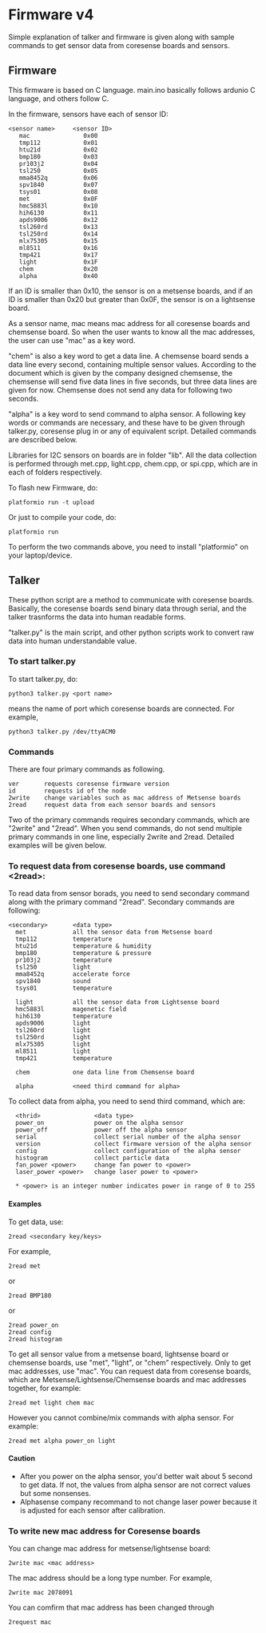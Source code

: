 # Firmware v4

Simple explanation of talker and firmware is given along with sample commands to get sensor data from coresense boards and sensors.

## Firmware
This firmware is based on C language. main.ino basically follows ardunio C language, and others follow C.

In the firmware, sensors have each of sensor ID:
```
<sensor name>     <sensor ID>
   mac               0x00
   tmp112            0x01
   htu21d            0x02
   bmp180            0x03
   pr103j2           0x04
   tsl250            0x05
   mma8452q          0x06
   spv1840           0x07
   tsys01            0x08
   met               0x0F
   hmc5883l          0x10
   hih6130           0x11
   apds9006          0x12
   tsl260rd          0x13
   tsl250rd          0x14
   mlx75305          0x15
   ml8511            0x16
   tmp421            0x17
   light             0x1F
   chem              0x20
   alpha             0x40
```
If an ID is smaller than 0x10, the sensor is on a metsense boards, and if an ID is smaller than 0x20 but greater than 0x0F, the sensor is on a lightsense board.

As a sensor name, mac means mac address for all coresense boards and chemsense board. So when the user wants to know all the mac addresses, the user can use "mac" as a key word.

"chem" is also a key word to get a data line. A chemsense board sends a data line every second, containing multiple sensor values. According to the document which is given by the company designed chemsense, the chemsense will send five data lines in five seconds, but three data lines are given for now. Chemsense does not send any data for following two seconds. 

"alpha" is a key word to send command to alpha sensor. A following key words or commands are necessary, and these have  to be given through talker.py, coresense plug in or any of equivalent script. Detailed commands are described below.

Libraries for I2C sensors on boards are in folder "lib". All the data collection is performed through met.cpp, light.cpp, chem.cpp, or spi.cpp, which are in each of folders respectively.

To flash new Firmware, do:
```
platformio run -t upload
```
Or just to compile your code, do:
```
platformio run
```
To perform the two commands above, you need to install "platformio" on your laptop/device.


## Talker
These python script are a method to communicate with coresense boards. Basically, the coresense boards send binary data through serial, and the talker trasnforms the data into human readable forms.

"talker.py" is the main script, and other python scripts work to convert raw data into human understandable value.

### To start talker.py

To start talker.py, do:
```
python3 talker.py <port name>
```
<port name> means the name of port which coresense boards are connected.
For example,
```
python3 talker.py /dev/ttyACM0
```

### Commands
There are four primary commands as following. 
```
ver       requests coresense firmware version
id        requests id of the node
2write    change variables such as mac address of Metsense boards
2read     request data from each sensor boards and sensors
```
Two of the primary commands requires secondary commands, which are "2write" and "2read".
When you send commands, do not send multiple primary commands in one line, especially 2write and 2read.
Detailed examples will be given below.


### To request data from coresense boards, use command <2read>:

To read data from sensor borads, you need to send secondary command along with the primary command "2read".
Secondary commands are following:
```
<secondary>       <data type>
  met             all the sensor data from Metsense board
  tmp112          temperature
  htu21d          temperature & humidity
  bmp180          temperature & pressure
  pr103j2         temperature
  tsl250          light
  mma8452q        accelerate force
  spv1840         sound
  tsys01          temperature
  
  light           all the sensor data from Lightsense board
  hmc5883l        magenetic field
  hih6130         temperature 
  apds9006        light
  tsl260rd        light
  tsl250rd        light
  mlx75305        light
  ml8511          light
  tmp421          temperature
  
  chem            one data line from Chemsense board
  
  alpha           <need third command for alpha>
```

To collect data from alpha, you need to send third command, which are:
```
  <thrid>               <data type>
  power_on              power on the alpha sensor
  power_off             power off the alpha sensor
  serial                collect serial number of the alpha sensor
  version               collect firmware version of the alpha sensor
  config                collect configuration of the alpha sensor
  histogram             collect particle data
  fan_power <power>     change fan power to <power>
  laser_power <power>   change laser power to <power>

  * <power> is an integer number indicates power in range of 0 to 255
```

#### Examples 
To get data, use:
```
2read <secondary key/keys>
```
For example,
```
2read met
```
or 
```
2read BMP180
```
or 
```
2read power_on
2read config
2read histogram
```

To get all sensor value from a metsense board, lightsense board or chemsense boards, use "met", "light", or "chem" respectively.
Only to get mac addresses, use "mac".
You can request data from coresense boards, which are Metsense/Lightsense/Chemsense boards and mac addresses together, for example:
```
2read met light chem mac
```
However you cannot combine/mix commands with alpha sensor. For example:
```
2read met alpha power_on light
```

#### Caution
* After you power on the alpha sensor, you'd better wait about 5 second to get data. If not, the values from alpha sensor are not correct values but some nonsenses.
* Alphasense company recommand to not change laser power because it is adjusted for each sensor after calibration.


### To write new mac address for Coresense boards

You can change mac address for metsense/lightsense board:
```
2write mac <mac address>
```
The mac address should be a long type number. For example,
```
2write mac 2078091
```
You can comfirm that mac address has been changed through
```
2request mac
```
